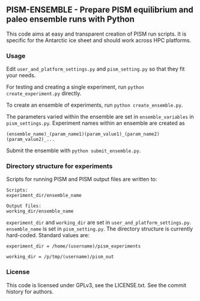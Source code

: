 ## PISM-ENSEMBLE - Prepare PISM equilibrium and paleo ensemble runs with Python

This code aims at easy and transparent creation of PISM run scripts.
It is specific for the Antarctic ice sheet and should work across HPC platforms.

### Usage
Edit `user_and_platform_settings.py` and `pism_setting.py` so that they
fit your needs.

For testing and creating a single experiment, run
`python create_experiment.py` directly.

To create an ensemble of experiments, run
`python create_ensemble.py`.

The parameters varied within the ensemble are set in `ensemble_variables`
in `pism_settings.py`. Experiment names within an ensemble are created as

`(ensemble_name)_(param_name1)(param_value1)_(param_name2)(param_value2)_...`

Submit the ensemble with `python submit_ensemble.py`.

### Directory structure for experiments

Scripts for running PISM and PISM output files are written to:

```
Scripts:
experiment_dir/ensemble_name

Output files:
working_dir/ensemble_name
```

`experiment_dir` and `working_dir` are set in  `user_and_platform_settings.py`.
`ensemble_name` is set in `pism_setting.py`.
The directory structure is currently hard-coded. Standard values are:

`experiment_dir = /home/(username)/pism_experiments`

`working_dir = /p/tmp/(username)/pism_out`

### License

This code is licensed under GPLv3, see the LICENSE.txt. See the commit history for authors.
